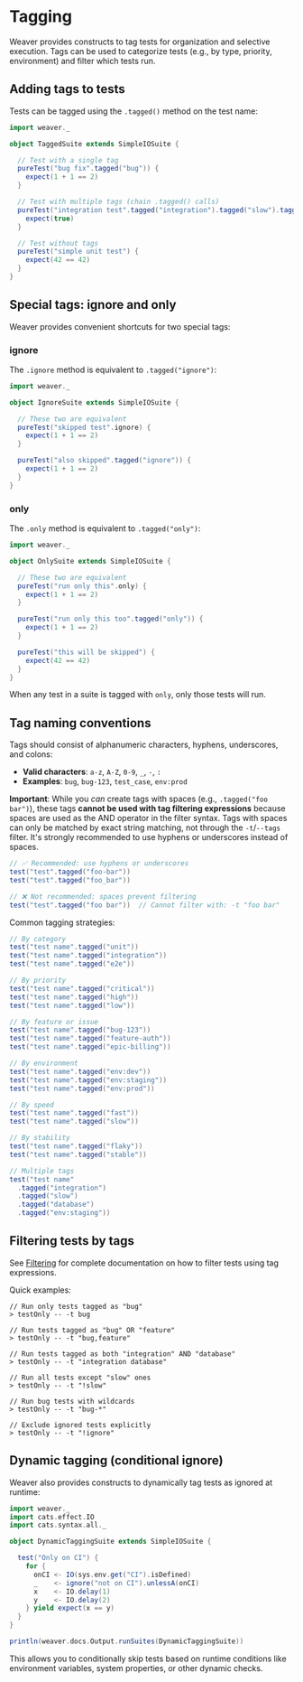 Tagging
=======

Weaver provides constructs to tag tests for organization and selective execution. Tags can be used to categorize tests (e.g., by type, priority, environment) and filter which tests run.

## Adding tags to tests

Tests can be tagged using the `.tagged()` method on the test name:

```scala mdoc
import weaver._

object TaggedSuite extends SimpleIOSuite {

  // Test with a single tag
  pureTest("bug fix".tagged("bug")) {
    expect(1 + 1 == 2)
  }

  // Test with multiple tags (chain .tagged() calls)
  pureTest("integration test".tagged("integration").tagged("slow").tagged("database")) {
    expect(true)
  }

  // Test without tags
  pureTest("simple unit test") {
    expect(42 == 42)
  }
}
```

## Special tags: ignore and only

Weaver provides convenient shortcuts for two special tags:

### ignore

The `.ignore` method is equivalent to `.tagged("ignore")`:

```scala mdoc:reset
import weaver._

object IgnoreSuite extends SimpleIOSuite {

  // These two are equivalent
  pureTest("skipped test".ignore) {
    expect(1 + 1 == 2)
  }

  pureTest("also skipped".tagged("ignore")) {
    expect(1 + 1 == 2)
  }
}
```

### only

The `.only` method is equivalent to `.tagged("only")`:

```scala mdoc:reset
import weaver._

object OnlySuite extends SimpleIOSuite {

  // These two are equivalent
  pureTest("run only this".only) {
    expect(1 + 1 == 2)
  }

  pureTest("run only this too".tagged("only")) {
    expect(1 + 1 == 2)
  }

  pureTest("this will be skipped") {
    expect(42 == 42)
  }
}
```

When any test in a suite is tagged with `only`, only those tests will run.

## Tag naming conventions

Tags should consist of alphanumeric characters, hyphens, underscores, and colons:

- **Valid characters**: `a-z`, `A-Z`, `0-9`, `_`, `-`, `:`
- **Examples**: `bug`, `bug-123`, `test_case`, `env:prod`

**Important**: While you *can* create tags with spaces (e.g., `.tagged("foo bar")`), these tags **cannot be used with tag filtering expressions** because spaces are used as the AND operator in the filter syntax. Tags with spaces can only be matched by exact string matching, not through the `-t`/`--tags` filter. It's strongly recommended to use hyphens or underscores instead of spaces.

```scala
// ✅ Recommended: use hyphens or underscores
test("test".tagged("foo-bar"))
test("test".tagged("foo_bar"))

// ❌ Not recommended: spaces prevent filtering
test("test".tagged("foo bar"))  // Cannot filter with: -t "foo bar"
```

Common tagging strategies:

```scala
// By category
test("test name".tagged("unit"))
test("test name".tagged("integration"))
test("test name".tagged("e2e"))

// By priority
test("test name".tagged("critical"))
test("test name".tagged("high"))
test("test name".tagged("low"))

// By feature or issue
test("test name".tagged("bug-123"))
test("test name".tagged("feature-auth"))
test("test name".tagged("epic-billing"))

// By environment
test("test name".tagged("env:dev"))
test("test name".tagged("env:staging"))
test("test name".tagged("env:prod"))

// By speed
test("test name".tagged("fast"))
test("test name".tagged("slow"))

// By stability
test("test name".tagged("flaky"))
test("test name".tagged("stable"))

// Multiple tags
test("test name"
  .tagged("integration")
  .tagged("slow")
  .tagged("database")
  .tagged("env:staging"))
```

## Filtering tests by tags

See [Filtering](filtering.md) for complete documentation on how to filter tests using tag expressions.

Quick examples:

```
// Run only tests tagged as "bug"
> testOnly -- -t bug

// Run tests tagged as "bug" OR "feature"
> testOnly -- -t "bug,feature"

// Run tests tagged as both "integration" AND "database"
> testOnly -- -t "integration database"

// Run all tests except "slow" ones
> testOnly -- -t "!slow"

// Run bug tests with wildcards
> testOnly -- -t "bug-*"

// Exclude ignored tests explicitly
> testOnly -- -t "!ignore"
```

## Dynamic tagging (conditional ignore)

Weaver also provides constructs to dynamically tag tests as ignored at runtime:

```scala mdoc:reset
import weaver._
import cats.effect.IO
import cats.syntax.all._

object DynamicTaggingSuite extends SimpleIOSuite {

  test("Only on CI") {
    for {
      onCI <- IO(sys.env.get("CI").isDefined)
      _    <- ignore("not on CI").unlessA(onCI)
      x    <- IO.delay(1)
      y    <- IO.delay(2)
    } yield expect(x == y)
  }
}
```

```scala mdoc:passthrough
println(weaver.docs.Output.runSuites(DynamicTaggingSuite))
```

This allows you to conditionally skip tests based on runtime conditions like environment variables, system properties, or other dynamic checks.
